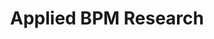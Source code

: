 ---
title: Applied BPM Research
categories: bp
layout: page
permalink: /applied-bpm-research/
comments: false
---